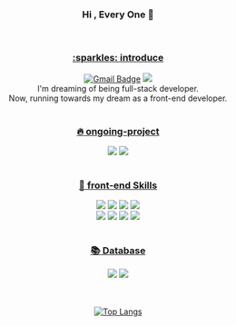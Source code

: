 <div align=center>

### Hi , Every One 👋
<!--
**limdoohee/limdoohee** is a ✨ _special_ ✨ repository because its `README.md` (this file) appears on your GitHub profile.

Here are some ideas to get you started:

- 🔭 I’m currently working on ...
- 🌱 I’m currently learning ...
- 👯 I’m looking to collaborate on ...
- 🤔 I’m looking for help with ...
- 💬 Ask me about ...
- 📫 How to reach me: ...
- 😄 Pronouns: ...
- ⚡ Fun fact: ...
-->

  
<br/>
<a href="url" > <h3>:sparkles: introduce </h3> </a> 

[![Gmail Badge](https://img.shields.io/badge/Gmail-d14836?style=flat-square&logo=Gmail&logoColor=white&link=mailto:limdoohee@gmail.com)](mailto:limdoohee@gmail.com)
<a href="https://limdoohee.tistory.com/" ><img src="https://img.shields.io/badge/devblog-000000?style=flat&logo=Tistory&logoColor=white"/></a><br/>
  I'm dreaming of being full-stack developer.<br/>
Now, running towards my dream as a front-end developer.<br/>
<br/>
<a href="url" > <h3>:fire: ongoing-project </h3> </a>
<a href="https://web-diary-e3eb7.web.app"><img src="https://img.shields.io/badge/web diary demo-4bff71?style=flat&logo=Google Calendar&logoColor=white"/></a>
<a href="https://github.com/limdoohee/web-diary"><img src="https://img.shields.io/badge/source-94ffab?style=flat&logo=Files&logoColor=white"/></a>
<br/>
<br/>
<a href="url" > <h3>:dizzy: front-end Skills </h3> </a> 
<img src="https://img.shields.io/badge/JavaScript-F7DF1E?style=flat&logo=JavaScript&logoColor=white"/>
<img src="https://img.shields.io/badge/TypeScript-3178C6?style=flat&logo=TypeScript&logoColor=white"/>
<img src="https://img.shields.io/badge/React-61dafb?style=flat&logo=React&logoColor=white"/>
<img src="https://img.shields.io/badge/Next-000000?style=flat&logo=Next.js&logoColor=white"/>
<br/>
<img src="https://img.shields.io/badge/Recoil-3578e5?style=flat"/>
<img src="https://img.shields.io/badge/firebase-FFCA28?style=flat&logo=firebase&logoColor=white"/>
<img src="https://img.shields.io/badge/styled components-DB7093?style=flat&logo=styled-components&logoColor=white"/>
<img src="https://img.shields.io/badge/Sass-CC6699?style=flat&logo=Sass&logoColor=white"/>
<br/>
<br/>
<a href="url" > <h3>:books: Database </h3> </a> 
<img src="https://img.shields.io/badge/MSSQL-CC2927?style=flat&logo=Microsoft SQL Server&logoColor=white"/>
<img src="https://img.shields.io/badge/MySQL-4479A1?style=flat&logo=MySQL&logoColor=white"/>
<br/>
<br/>

  <br/>[![Top Langs](https://github-readme-stats.vercel.app/api/top-langs/?username=limdoohee&layout=compact)](https://github.com/limdoohee/github-readme-stats)

<!-- ![Anurag's GitHub stats](https://github-readme-stats.vercel.app/api?username=limdoohee&show_icons=true&theme=radical) -->

</div>
